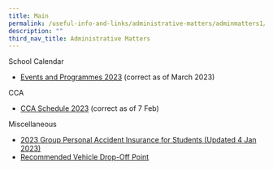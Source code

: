 ```yaml
---
title: Main
permalink: /useful-info-and-links/administrative-matters/adminmatters1/
description: ""
third_nav_title: Administrative Matters
---
```

School Calendar 
* [Events and Programmes 2023](/files/Termly%20Comms%20to%20Parents/annex%20a%20school%20calendar%20of%20major%20events-progs%202023%20(updated%20mar%202023)_4may.pdf)
(correct as of March 2023)

CCA

* [CCA Schedule 2023](/files/cca%20daily%20schedule%202023-7feb.pdf) (correct as of 7 Feb)

Miscellaneous
* [2023 Group Personal Accident Insurance for Students (Updated 4 Jan 2023)](/files/Product%20Fact%20Sheet%20Year%202023_GPA%20Product%20Fact%20Sheet%20for%202023.pdf)
* [Recommended Vehicle Drop-Off Point](/files/Recommended%20Drop%20Off%20Point.pdf)
[]()